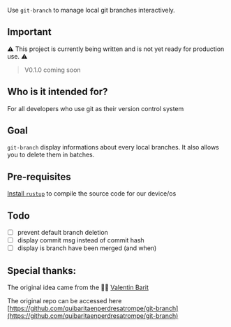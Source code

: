 Use `git-branch` to manage local git branches interactively.

## Important

⚠️ This project is currently being written and is not yet ready for production use. ⚠️

> V0.1.0 coming soon

## Who is it intended for?

For all developers who use git as their version control system

## Goal

`git-branch` display informations about every local branches.
It also allows you to delete them in batches.

## Pre-requisites

[Install `rustup`](https://www.rust-lang.org/tools/install) to compile the source code for our device/os

## Todo

- [ ] prevent default branch deletion
- [ ] display commit msg instead of commit hash
- [ ] display is branch have been merged (and when)

## Special thanks:

The original idea came from the 🧙‍♂️ [Valentin Barit](https://github.com/quibaritaenperdresatrompe)

The original repo can be accessed here [https://github.com/quibaritaenperdresatrompe/git-branch](https://github.com/quibaritaenperdresatrompe/git-branch)

